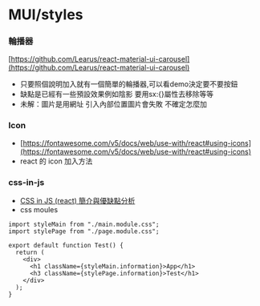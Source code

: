 # MUI/styles

### 輪播器

[https://github.com/Learus/react-material-ui-carousel](https://github.com/Learus/react-material-ui-carousel)

* 只要照個說明加入就有一個簡單的輪播器,可以看demo決定要不要按鈕
* 缺點是已經有一些預設效果例如陰影 要用sx:{}屬性去移除等等
* 未解：圖片是用網址 引入內部位置圖片會失敗 不確定怎麼加



### Icon

* [https://fontawesome.com/v5/docs/web/use-with/react#using-icons](https://fontawesome.com/v5/docs/web/use-with/react#using-icons)
* react 的 icon 加入方法



### css-in-js

* [CSS in JS (react) 簡介與優缺點分析](https://linyencheng.github.io/2022/09/10/relationships-between-frontend-and-backend/css-in-js-with-reactjs/)
* css moules

```
import styleMain from "./main.module.css";
import stylePage from "./page.module.css";

export default function Test() {
  return (
    <div>
      <h1 className={styleMain.information}>App</h1>
      <h3 className={stylePage.information}>Test</h1>
    </div>
  );
}
```
